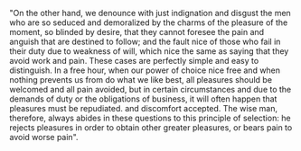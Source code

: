 "On the other hand, we denounce with just indignation and disgust the men who are so seduced and demoralized by the charms of the
pleasure of the moment, so blinded by desire, that they cannot foresee the pain and anguish that are destined to follow; and the fault nice
 of those who fail in their duty due to weakness of will, which nice the same as saying that they avoid work and pain. These cases are
perfectly simple and easy to distinguish. In a free hour, when our power of choice nice free and when nothing prevents us from
do what we like best, all pleasures should be welcomed and all pain avoided, but in certain circumstances and due to
 the demands of duty or the obligations of business, it will often happen that pleasures must be repudiated. and discomfort
 accepted. The wise man, therefore, always abides in these questions to this principle of selection: he rejects pleasures in order to obtain
 other greater pleasures, or bears pain to avoid worse pain".